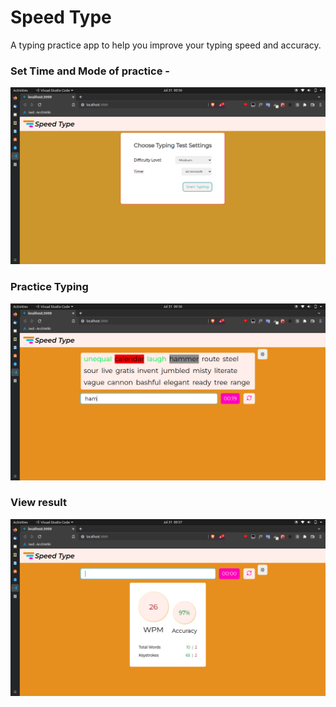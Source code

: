 # Speed Type

A typing practice app to help you improve your typing speed and accuracy.

### Set Time and Mode of practice - 
![typing practice test image](./src/assets/practice-settings.png)
### Practice Typing 
![typing practice test image](./src/assets/practice.png)
### View result
![typing practice test image](./src/assets/practice-score.png)
